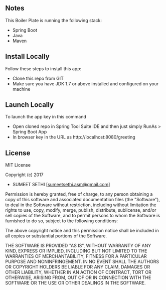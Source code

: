 ## Notes

This Boiler Plate is running the following stack:
-   Spring Boot
-	Java
-   Maven


## Install Locally

Follow these steps to install this app:
-   Clone this repo from GIT
-   Make sure you have JDK 1.7 or above installed and configured on your machine


## Launch Locally

To launch the app key in this command 
-	Open cloned repo in Spring Tool Suite IDE and then just simply RunAs > Spring Boot App
-	In browser key in the URL as http://localhost:8080/greeting


## License

MIT License

Copyright (c) 2017 
-   SUMEET SETHI [<sumeetsethi.asm@gmail.com>]

Permission is hereby granted, free of charge, to any person obtaining a copy
of this software and associated documentation files (the "Software"), to deal
in the Software without restriction, including without limitation the rights
to use, copy, modify, merge, publish, distribute, sublicense, and/or sell
copies of the Software, and to permit persons to whom the Software is
furnished to do so, subject to the following conditions:

The above copyright notice and this permission notice shall be included in all
copies or substantial portions of the Software.

THE SOFTWARE IS PROVIDED "AS IS", WITHOUT WARRANTY OF ANY KIND, EXPRESS OR
IMPLIED, INCLUDING BUT NOT LIMITED TO THE WARRANTIES OF MERCHANTABILITY,
FITNESS FOR A PARTICULAR PURPOSE AND NONINFRINGEMENT. IN NO EVENT SHALL THE
AUTHORS OR COPYRIGHT HOLDERS BE LIABLE FOR ANY CLAIM, DAMAGES OR OTHER
LIABILITY, WHETHER IN AN ACTION OF CONTRACT, TORT OR OTHERWISE, ARISING FROM,
OUT OF OR IN CONNECTION WITH THE SOFTWARE OR THE USE OR OTHER DEALINGS IN THE
SOFTWARE.